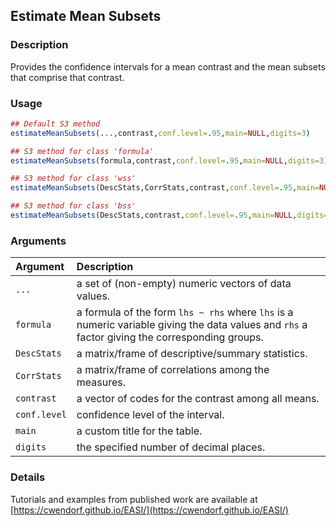 ## Estimate Mean Subsets

### Description

Provides the confidence intervals for a mean contrast and the mean subsets that comprise that contrast.

### Usage

```r
## Default S3 method
estimateMeanSubsets(...,contrast,conf.level=.95,main=NULL,digits=3)

## S3 method for class 'formula'
estimateMeanSubsets(formula,contrast,conf.level=.95,main=NULL,digits=3)

## S3 method for class 'wss'
estimateMeanSubsets(DescStats,CorrStats,contrast,conf.level=.95,main=NULL,digits=3)

## S3 method for class 'bss'
estimateMeanSubsets(DescStats,contrast,conf.level=.95,main=NULL,digits=3)
```

### Arguments

Argument | Description
:-- | :--
```...``` | a set of (non-empty) numeric vectors of data values.
```formula``` | a formula of the form `lhs ~ rhs` where `lhs` is a numeric variable giving the data values and `rhs` a factor giving the corresponding groups.
```DescStats```  | a matrix/frame of descriptive/summary statistics.
```CorrStats``` | a matrix/frame of correlations among the measures.
```contrast``` | a vector of codes for the contrast among all means.
```conf.level``` | confidence level of the interval.
```main``` | a custom title for the table.
```digits``` | the specified number of decimal places.

### Details

Tutorials and examples from published work are available at [https://cwendorf.github.io/EASI/](https://cwendorf.github.io/EASI/) 


